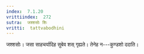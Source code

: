 ```yaml
---
index:  7.1.20
vrittiindex:  272
sutra:  जश्शसोः शिः
vritti:  tattvabodhini 
---
```


जश्शसोः। जसा साहचर्यादिह सुबेव शस् गृह्यते। तेनेह न---कुण्डशो ददाति।

